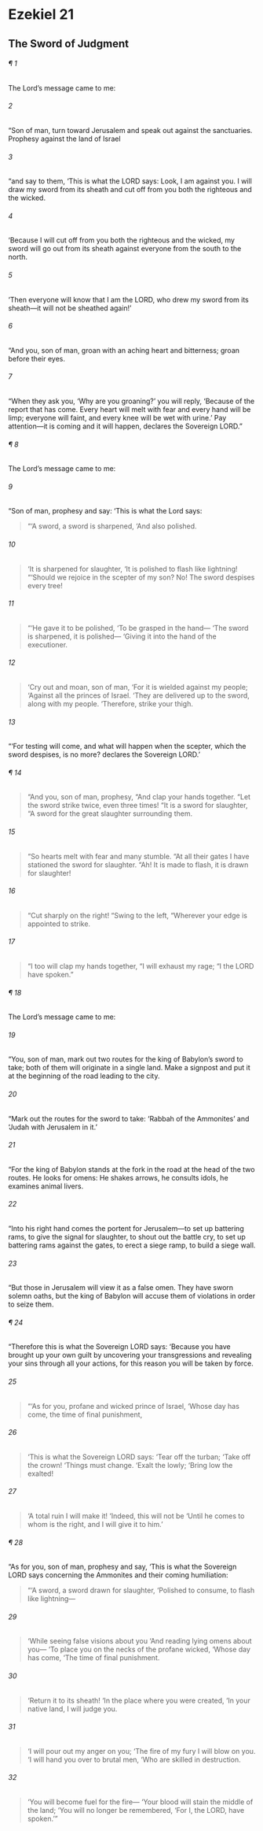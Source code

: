 # Ezekiel 21
## The Sword of Judgment
###### ¶ 1
 The Lord’s message came to me:
###### 2
“Son of man, turn toward Jerusalem and speak out against the sanctuaries. Prophesy against the land of Israel
###### 3
“and say to them, ‘This is what the LORD says: Look, I am against you. I will draw my sword from its sheath and cut off from you both the righteous and the wicked.
###### 4
‘Because I will cut off from you both the righteous and the wicked, my sword will go out from its sheath against everyone from the south to the north.
###### 5
‘Then everyone will know that I am the LORD, who drew my sword from its sheath—it will not be sheathed again!’
###### 6
“And you, son of man, groan with an aching heart and bitterness; groan before their eyes.
###### 7
“When they ask you, ‘Why are you groaning?’ you will reply, ‘Because of the report that has come. Every heart will melt with fear and every hand will be limp; everyone will faint, and every knee will be wet with urine.’ Pay attention—it is coming and it will happen, declares the Sovereign LORD.”
###### ¶ 8
The Lord’s message came to me:
###### 9
“Son of man, prophesy and say: ‘This is what the Lord says:
> “‘A sword, a sword is sharpened,
> ‘And also polished.
###### 10
> ‘It is sharpened for slaughter,
> ‘It is polished to flash like lightning!
“‘Should we rejoice in the scepter of my son? No! The sword despises every tree!
###### 11
> “‘He gave it to be polished,
> ‘To be grasped in the hand—
> ‘The sword is sharpened, it is polished—
> ‘Giving it into the hand of the executioner.
###### 12
> ‘Cry out and moan, son of man,
> ‘For it is wielded against my people;
> ‘Against all the princes of Israel.
> ‘They are delivered up to the sword, along with my people.
> ‘Therefore, strike your thigh.
###### 13
“‘For testing will come, and what will happen when the scepter, which the sword despises, is no more? declares the Sovereign LORD.’
###### ¶ 14
> “And you, son of man, prophesy,
> “And clap your hands together.
> “Let the sword strike twice, even three times!
> “It is a sword for slaughter,
> “A sword for the great slaughter surrounding them.
###### 15
> “So hearts melt with fear and many stumble.
> “At all their gates I have stationed the sword for slaughter.
> “Ah! It is made to flash, it is drawn for slaughter!
###### 16
> “Cut sharply on the right!
> “Swing to the left,
> “Wherever your edge is appointed to strike.
###### 17
> “I too will clap my hands together,
> “I will exhaust my rage;
> “I the LORD have spoken.”
###### ¶ 18
The Lord’s message came to me:
###### 19
“You, son of man, mark out two routes for the king of Babylon’s sword to take; both of them will originate in a single land. Make a signpost and put it at the beginning of the road leading to the city.
###### 20
“Mark out the routes for the sword to take: ‘Rabbah of the Ammonites’ and ‘Judah with Jerusalem in it.’
###### 21
“For the king of Babylon stands at the fork in the road at the head of the two routes. He looks for omens: He shakes arrows, he consults idols, he examines animal livers.
###### 22
“Into his right hand comes the portent for Jerusalem—to set up battering rams, to give the signal for slaughter, to shout out the battle cry, to set up battering rams against the gates, to erect a siege ramp, to build a siege wall.
###### 23
“But those in Jerusalem will view it as a false omen. They have sworn solemn oaths, but the king of Babylon will accuse them of violations in order to seize them.
###### ¶ 24
“Therefore this is what the Sovereign LORD says: ‘Because you have brought up your own guilt by uncovering your transgressions and revealing your sins through all your actions, for this reason you will be taken by force.
###### 25
> “‘As for you, profane and wicked prince of Israel,
> ‘Whose day has come, the time of final punishment,
###### 26
> ‘This is what the Sovereign LORD says:
> ‘Tear off the turban;
> ‘Take off the crown!
> ‘Things must change.
> ‘Exalt the lowly;
> ‘Bring low the exalted!
###### 27
> ‘A total ruin I will make it!
> ‘Indeed, this will not be
> ‘Until he comes to whom is the right, and I will give it to him.’
###### ¶ 28
“As for you, son of man, prophesy and say, ‘This is what the Sovereign LORD says concerning the Ammonites and their coming humiliation:
> “‘A sword, a sword drawn for slaughter,
> ‘Polished to consume, to flash like lightning—
###### 29
> ‘While seeing false visions about you
> ‘And reading lying omens about you—
> ‘To place you on the necks of the profane wicked,
> ‘Whose day has come,
> ‘The time of final punishment.
###### 30
> ‘Return it to its sheath!
> ‘In the place where you were created,
> ‘In your native land, I will judge you.
###### 31
> ‘I will pour out my anger on you;
> ‘The fire of my fury I will blow on you.
> ‘I will hand you over to brutal men,
> ‘Who are skilled in destruction.
###### 32
> ‘You will become fuel for the fire—
> ‘Your blood will stain the middle of the land;
> ‘You will no longer be remembered,
> ‘For I, the LORD, have spoken.’”
